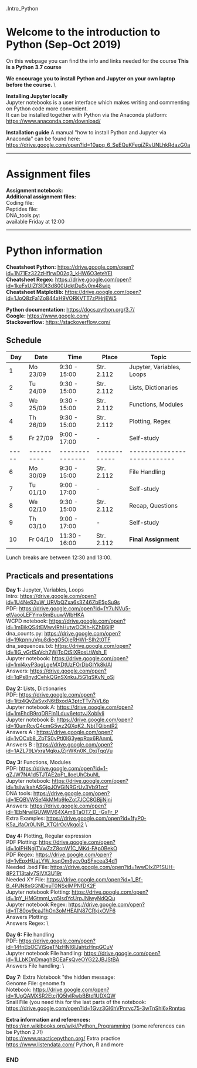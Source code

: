 .Intro_Python

# Welcome to the introduction to Python (Sep-Oct 2019)

On this webpage you can find the info and links needed for the course
**This is a Python 3.7 course**

**We encourage you to install Python and Jupyter on your own laptop before the course.** \

**Installing Jupyter locally**\
Jupyter notebooks is a user interface which makes writing and commenting on Python code more convenient.\
It can be installed together with Python via the Anaconda platform:\
https://www.anaconda.com/download/

**Installation guide**
A manual "how to install Python and Jupyter via Anaconda" can be found here:\
https://drive.google.com/open?id=10apq_6_SeEQuKFegjZRvUNLhkRdazG0a

--------------------------------------------------------------------------------------
# Assignment files 

**Assignment notebook:**  \
**Additional assignment files:** \
Coding file:  \
Peptides file:  \
DNA_tools.py:  \
available Friday at 12:00

--------------------------------------------------------------------------------------

# Python information

**Cheatsheet Python:** https://drive.google.com/open?id=1N71Ez322zHfIrwD02q3_kHW6O3eteYEI \
**Cheatsheet Regex:** https://drive.google.com/open?id=1keFxUIZf3lDt3d800UcktDuSv0m48wip \
**Cheatsheet Matplotlib:** https://drive.google.com/open?id=1JoQ8zFa1Zo844xH9VORKVTT7zPHrjEW5 

**Python documentation:** https://docs.python.org/3.7/ \
**Google:** https://www.google.com/ \
**Stackoverflow:** https://stackoverflow.com/ 

## Schedule

| Day | Date     | Time          | Place      | Topic                     |
|-----|----------|---------------|------------|---------------------------|
| 1   | Mo 23/09 |  9:30 - 15:00 | Str. 2.112 | Jupyter, Variables, Loops |
| 2   | Tu 24/09 |  9:30 - 15:00 | Str. 2.112 | Lists, Dictionaries       |
| 3   | We 25/09 |  9:30 - 15:00 | Str. 2.112 | Functions, Modules	      |
| 4   | Th 26/09 |  9:30 - 15:00 | Str. 2.112 | Plotting, Regex           |
| 5   | Fr 27/09 |  9:00 - 17:00 | -          | Self-study                |
|-----|----------|---------------|------------|---------------------------|
| 6   | Mo 30/09 |  9:30 - 15:00 | Str. 2.112 | File Handling             |
| 7   | Tu 01/10 |  9:00 - 17:00 | -          | Self-study                |
| 8   | We 02/10 |  9:30 - 15:00 | Str. 2.112 | Recap, Questions          |
| 9   | Th 03/10 |  9:00 - 17:00 | -          | Self-study                |
| 10  | Fr 04/10 | 11:30 - 16:00 | Str. 2.112 | **Final Assignment**      |

Lunch breaks are between 12:30 and 13:00.



## Practicals and presentations ###

**Day 1:** Jupyter, Variables, Loops\
Intro: https://drive.google.com/open?id=1U4NeS2uW_URVbQZxa6s3Z46ZbE5pSu9s \
PDF: https://drive.google.com/open?id=1Y7uNVu5-etVaooLEFYmx6mBuuwWlbHKA \
WCPD notebook: https://drive.google.com/open?id=1mBikQS4tEMwvIRhHutwOCKh-KZhB6jIP \
dna_counts.py: https://drive.google.com/open?id=19kpnnuVqu8diegO5OjeRHWI-SIh2t0TF \
dna_sequences.txt: https://drive.google.com/open?id=1IG_yGrlSaVch2WjToCtSIXRosLtWsh_E \
Jupyter notebook: https://drive.google.com/open?id=1ml4xyP3pgLgeMXDtUzFOrDbGIYk8klAl \
Answers: https://drive.google.com/open?id=1qPs8nydCehkQGnSXnkuJ5G1qSKyN_oSj  

**Day 2:** Lists, Dictionaries \
PDF: https://drive.google.com/open?id=1itz4QyZaSvxN6tBxodA3ptcTTv7sVL6p \
Jupyter notebook A: https://drive.google.com/open?id=1mEhdB9rqDRFIn1Lduv6etotvJXobIvIi \
Jupyter notebook B: https://drive.google.com/open?id=10umRcyG4cmG5wz2QXqK2_NbtTQibntR2 \
Answers A : https://drive.google.com/open?id=1vOCxb8_ZbTS0vPtl0lG3yepRqx6RAnmL \
Answers B : https://drive.google.com/open?id=1AZL79LVxraMqkuJZjrWKn0K_DxjTqqVu

**Day 3:** Functions, Modules \
PDF: https://drive.google.com/open?id=1-qZJW7NA1d5TJTAE2pFt_lIoeUhCbuNL \
Jupyter notebook: https://drive.google.com/open?id=1siiwIkxhASGjoJOVGiNRGrUv3Vb91zcf \
DNA tools: https://drive.google.com/open?id=1EQBVWSef4kMMb9IeZot7JCC8GBjjNjni \
Answers: https://drive.google.com/open?id=1EbNrwlGUWMV64XAm8TaOT7_D_-GxFr_P \
Extra Examples: https://drive.google.com/open?id=1fyP0-K5a_ifaOr0UNR_XTQIrOcVkgoI2 \

**Day 4:** Plotting, Regular expression \
PDF Plotting: https://drive.google.com/open?id=1oIPHNgiTVwZzZ8onW1C_MKd-FAp0BekO \
PDF Regex: https://drive.google.com/open?id=1yEpxHUaLYW_ksqOm8ycv0qSFxcea34d1 \
Needed .bed File: https://drive.google.com/open?id=1wwDIxZP1SUH-8P2T13taIv7SIVX3U19r \
Needed XY File: https://drive.google.com/open?id=1_Bf-B_4PJN8xGGNDxuT0NSelMPNfDK2F \
Jupyter notebook Plotting: https://drive.google.com/open?id=1pY_HMGtmmI_vq5lsdYcUrpJNiwyNdQQu \
Jupyter notebook Regex: https://drive.google.com/open?id=1T80oy9caJ1hOn3oMHEAlN87CRkjxOVF6 \
Answers Plotting: \
Answers Regex: \

**Day 6:** File handling \
PDF: https://drive.google.com/open?id=14fnEbOCViSqeTNzHNI6IJahtzHnqGCuV \
Jupyter notebook File handling: https://drive.google.com/open?id=1LLbKDnDmaghBOEaFsQveOYG22JBJStBA \
Answers File handling:  \


**Day 7:** Extra
Notebook "the hidden message: \
Genome File: genome.fa  \
Notebook: https://drive.google.com/open?id=1UgQAMXSR2Etcj1Q5IvlRwbBBtd1UDXQW \
Snail File (you need this for the last parts of the notebook: \
https://drive.google.com/open?id=1Gvz3Gl6hVPnrvc75-3wTnShl6xRnntxo 



**Extra information and references:** \
https://en.wikibooks.org/wiki/Python_Programming (some references can be Python 2.7!) \
https://www.practicepython.org/ Extra practice \
https://www.listendata.com/ Python, R and more


### END
